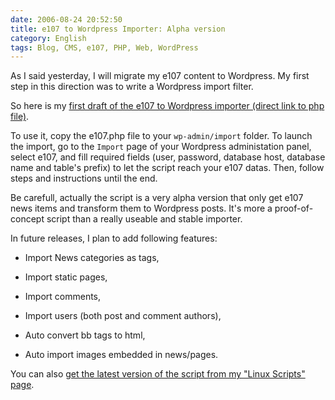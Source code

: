 ```yaml
---
date: 2006-08-24 20:52:50
title: e107 to Wordpress Importer: Alpha version
category: English
tags: Blog, CMS, e107, PHP, Web, WordPress
---
```


As I said yesterday, I will migrate my e107 content to Wordpress. My first step in this direction was to write a Wordpress import filter.

So here is my [first draft of the e107 to Wordpress importer (direct link to php file)](http://wordpress.org/extend/plugins/e107-importer/).

To use it, copy the e107.php file to your `wp-admin/import` folder. To launch the import, go to the `Import` page of your Wordpress administation panel, select e107, and fill required fields (user, password, database host, database name and table's prefix) to let the script reach your e107 datas. Then, follow steps and instructions until the end.

Be carefull, actually the script is a very alpha version that only get e107 news items and transform them to Wordpress posts. It's more a proof-of-concept script than a really useable and stable importer.

In future releases, I plan to add following features:

  * Import News categories as tags,

  * Import static pages,

  * Import comments,

  * Import users (both post and comment authors),

  * Auto convert bb tags to html,

  * Auto import images embedded in news/pages.

You can also [get the latest version of the script from my "Linux Scripts" page](http://kevin.deldycke.com/code/).
